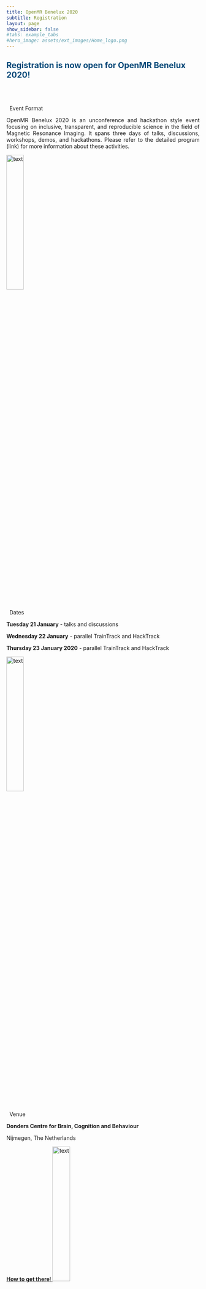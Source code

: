 ```yaml
---
title: OpenMR Benelux 2020
subtitle: Registration
layout: page
show_sidebar: false
#tabs: example_tabs
#hero_image: assets/ext_images/Home_logo.png
---
```


<!-- ## Register here! -->

<a name="top"></a>
## <span style="color:#004777"> Registration is now open for OpenMR Benelux 2020! </span>
<br>
<br>

<i class="fas fa-lightbulb" style="position: relative; top: -3px; text-indent: 0px; vertical-align: middle; color:#004777"></i> &nbsp; Event Format
<p><div style="text-align: justify"> OpenMR Benelux 2020 is an unconference and hackathon style event focusing on inclusive, transparent, and reproducible science in the field of Magnetic Resonance Imaging. It spans three days of talks, discussions, workshops, demos, and hackathons. Please refer to the detailed program (link) for more information about these activities.</div></p>

<img src="../assets/ext_images/post_separator.png" alt="text"> 

<i class="fas fa-lightbulb" style="position: relative; top: -3px; text-indent: 0px; vertical-align: middle; color:#004777"></i> &nbsp; Dates
<p><div style="text-align: justify"> <b>Tuesday 21 January</b> - talks and discussions</div></p>
<p><div style="text-align: justify"> <b>Wednesday 22 January</b> - parallel TrainTrack and HackTrack</div></p>
<p><div style="text-align: justify"> <b>Thursday 23 January 2020</b> - parallel TrainTrack and HackTrack</div></p>

<img src="../assets/ext_images/post_separator.png" alt="text"> 

<i class="fas fa-lightbulb" style="position: relative; top: -3px; text-indent: 0px; vertical-align: middle; color:#004777"></i> &nbsp; Venue
<p><div style="text-align: justify"> <b>Donders Centre for Brain, Cognition and Behaviour</b></div></p>
<p><div style="text-align: justify"> Nijmegen, The Netherlands</div></p>
<a href="../page-location-venue/"><b>How to get there</b>!

<img src="../assets/ext_images/post_separator.png" alt="text"> 

<i class="fas fa-lightbulb" style="position: relative; top: -3px; text-indent: 0px; vertical-align: middle; color:#004777"></i> &nbsp;  Who can register? 

<p><div style="text-align: justify"> Anyone working in the field of magnetic resonance imaging: Students, PhD candidates, Post-docs, Professors, other university staff, professionals, clinicians, all are welcome. The event is hosted in the Benelux region, but is open to anyone worldwide.</div></p>

<img src="../assets/ext_images/post_separator.png" alt="text"> 

<i class="fas fa-lightbulb" style="position: relative; top: -3px; text-indent: 0px; vertical-align: middle; color:#004777"></i> &nbsp;  Registration fee 
<p><div style="text-align: justify"> €50</div></p>

<img src="../assets/ext_images/post_separator.png" alt="text"> 

<i class="fas fa-lightbulb" style="position: relative; top: -3px; text-indent: 0px; vertical-align: middle; color:#004777"></i> &nbsp; Take note
<p><div style="text-align: justify"> Before you register, please read our Code of Conduct (link) carefully. You will be asked to adhere to this code when attending the OpenMR Benelux 2020 event.

Please also read our Privacy Policy to understand how we process your personal data. Take note that the data you enter in this registration form will be hosted on Google servers outside of the EU. This is necessary for the time period required to organise and run the event, after which it will be deleted unless you want to receive communication from us in the future.</div></p>


<p><div style="text-align: justify"> <b>Registration closes on 20 December 2019 at 23h59 CET.</b></div></p>




<style>
img {
  width: 30%;
  height: auto;
  display: inline-block;
}
.reg-form {
  position: relative;
  padding-bottom: 35%; // This is the aspect ratio
  overflow: hidden;
}
.reg-form iframe {
  position: absolute;
  top: 30px;
  left: 1px;
  width: 100% !important;
  height: 100% !important;
}
</style>

<div class="reg-form"> 
<iframe src="https://docs.google.com/forms/d/e/1FAIpQLSdH0RIwFbHj9xsJDDCReUCApOkocI8kU7O0CmEaYY_r2b-bJw/viewform?embedded=true" width="640" height="4800" frameborder="0" marginheight="0" marginwidth="0">Laden…</iframe>
</div>

<img src="../assets/ext_images/post_separator.png" alt="text"> 
<br>
<a href="../page-registration#top"><i class="fas fa-arrow-alt-circle-up" style="position: relative; top: -3px; text-indent: 0px; vertical-align: middle; color:#004777;"></i></a>
